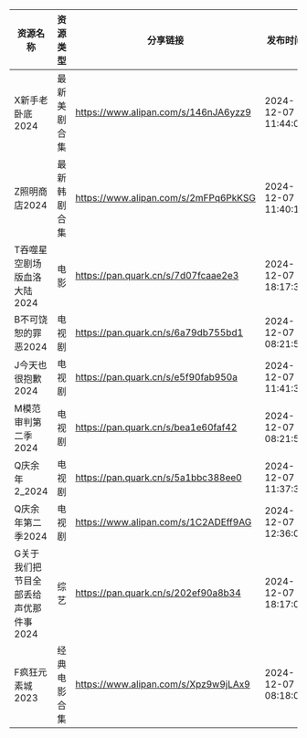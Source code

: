 | 资源名称                  | 资源类型   | 分享链接                                 | 发布时间                |
| --------------------- | ------ | ------------------------------------ | ------------------- |
| X新手老卧底2024            | 最新美剧合集 | https://www.alipan.com/s/146nJA6yzz9 | 2024-12-07 11:44:08 |
| Z照明商店2024             | 最新韩剧合集 | https://www.alipan.com/s/2mFPq6PkKSG | 2024-12-07 11:40:14 |
| T吞噬星空剧场版血洛大陆2024      | 电影     | https://pan.quark.cn/s/7d07fcaae2e3  | 2024-12-07 18:17:30 |
| B不可饶恕的罪恶2024          | 电视剧    | https://pan.quark.cn/s/6a79db755bd1  | 2024-12-07 08:21:59 |
| J今天也很抱歉2024           | 电视剧    | https://pan.quark.cn/s/e5f90fab950a  | 2024-12-07 11:41:30 |
| M模范审判第二季2024          | 电视剧    | https://pan.quark.cn/s/bea1e60faf42  | 2024-12-07 08:21:50 |
| Q庆余年2_2024            | 电视剧    | https://pan.quark.cn/s/5a1bbc388ee0  | 2024-12-07 11:37:30 |
| Q庆余年第二季2024           | 电视剧    | https://www.alipan.com/s/1C2ADEff9AG | 2024-12-07 12:36:08 |
| G关于我们把节目全部丢给声优那件事2024 | 综艺     | https://pan.quark.cn/s/202ef90a8b34  | 2024-12-07 18:17:07 |
| F疯狂元素城2023            | 经典电影合集 | https://www.alipan.com/s/Xpz9w9jLAx9 | 2024-12-07 08:18:09 |
